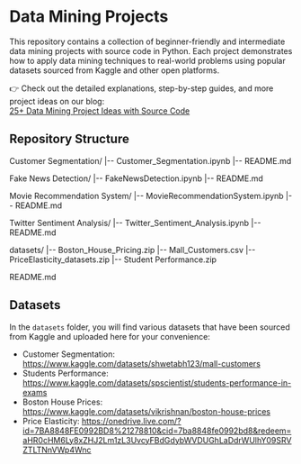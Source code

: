 # Data Mining Projects

This repository contains a collection of beginner-friendly and intermediate data mining projects with source code in Python. Each project demonstrates how to apply data mining techniques to real-world problems using popular datasets sourced from Kaggle and other open platforms.

👉 Check out the detailed explanations, step-by-step guides, and more project ideas on our blog:  
[25+ Data Mining Project Ideas with Source Code](https://www.projectpro.io/article/data-mining-projects-ideas-with-source-code/467)

## Repository Structure

Customer Segmentation/
|-- Customer_Segmentation.ipynb
|-- README.md

Fake News Detection/
|-- FakeNewsDetection.ipynb
|-- README.md

Movie Recommendation System/
|-- MovieRecommendationSystem.ipynb
|-- README.md

Twitter Sentiment Analysis/
|-- Twitter_Sentiment_Analysis.ipynb
|-- README.md

datasets/
|-- Boston_House_Pricing.zip
|-- Mall_Customers.csv
|-- PriceElasticity_datasets.zip
|-- Student Performance.zip

README.md

## Datasets

In the `datasets` folder, you will find various datasets that have been sourced from Kaggle and uploaded here for your convenience:

- Customer Segmentation: https://www.kaggle.com/datasets/shwetabh123/mall-customers  
- Students Performance: https://www.kaggle.com/datasets/spscientist/students-performance-in-exams  
- Boston House Prices: https://www.kaggle.com/datasets/vikrishnan/boston-house-prices  
- Price Elasticity: https://onedrive.live.com/?id=7BA8848FE0992BD8%21278810&cid=7ba8848fe0992bd8&redeem=aHR0cHM6Ly8xZHJ2Lm1zL3UvcyFBdGdybWVDUGhLaDdrWUlhY09SRVZTLTNnVWp4Wnc  
